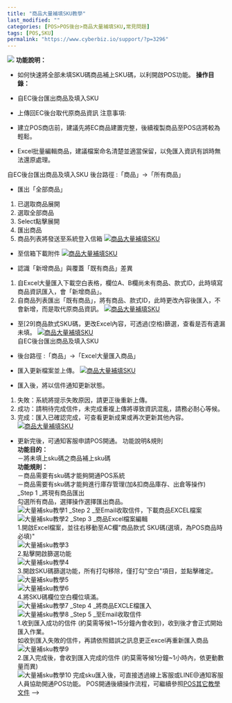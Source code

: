 ```yaml
---
title: "商品大量補填SKU教學"
last_modified: ""
categories: [POS>POS後台>商品大量補填SKU,常見問題]
tags: [POS,SKU]
permalink: "https://www.cyberbiz.io/support/?p=3296"
---
```


![](https://www.cyberbiz.io/support/wp-content/uploads/2021/08/企業版.png)
**功能說明：**  

* 如何快速將全部未填SKU碼商品補上SKU碼，以利開啟POS功能。
**操作目錄：**

* 自EC後台匯出商品及填入SKU
* 上傳回EC後台取代原商品資訊
注意事項:  

* 建立POS商店前，建議先將EC商品建置完整，後續複製商品至POS店將較為輕鬆。
* Excel批量編輯商品，建議檔案命名清楚並適當保留，以免匯入資訊有誤時無法還原處理。

自EC後台匯出商品及填入SKU 後台路徑 :「商品」→「所有商品」  


* 匯出「全部商品」


1. 已選取商品展開
2. 選取全部商品
3. Select點擊展開
4. 匯出商品
5. 商品列表將發送至系統登入信箱
[![商品大量補填SKU](https://www.cyberbiz.io/support/wp-content/uploads/商品大量補填SKU教學1.png)](https://www.cyberbiz.io/support/wp-content/uploads/商品大量補填SKU教學1.png)

* 至信箱下載附件
[![商品大量補填SKU](https://www.cyberbiz.io/support/wp-content/uploads/商品大量補填SKU教學2.png)](https://www.cyberbiz.io/support/wp-content/uploads/商品大量補填SKU教學2.png)  

* 認識「新增商品」與覆蓋「既有商品」差異
1. 自Excel大量匯入下載空白表格，欄位A、B欄尚未有商品、款式ID，此時填寫商品資訊匯入，會「新增商品」。
2. 自商品列表匯出「既有商品」，將有商品、款式ID，此時更改內容後匯入，不會新增，而是取代原商品資訊。
[![商品大量補填SKU](https://www.cyberbiz.io/support/wp-content/uploads/商品大量補填SKU教學3.png)](https://www.cyberbiz.io/support/wp-content/uploads/商品大量補填SKU教學3.png)  

* 至[29]商品款式SKU碼，更改Excel內容，可透過(空格)篩選，查看是否有遺漏未填。
[![商品大量補填SKU](https://www.cyberbiz.io/support/wp-content/uploads/商品大量補填SKU教學4.png)](https://www.cyberbiz.io/support/wp-content/uploads/商品大量補填SKU教學4.png)  
自EC後台匯出商品及填入SKU

* 後台路徑 :「商品」→「Excel大量匯入商品」  


* 匯入更新檔案並上傳。
[![商品大量補填SKU](https://www.cyberbiz.io/support/wp-content/uploads/商品大量補填SKU教學5.png)](https://www.cyberbiz.io/support/wp-content/uploads/商品大量補填SKU教學5.png)  

* 匯入後，將以信件通知更新狀態。
1. 失敗：系統將提示失敗原因，請更正後重新上傳。
2. 成功：請稍待完成信件，未完成重複上傳將導致資訊混亂，請務必耐心等候。
3. 完成：匯入已確認完成，可查看更新成果或再次更新其他內容。
[![商品大量補填SKU](https://www.cyberbiz.io/support/wp-content/uploads/商品大量補填SKU教學6.png)](https://www.cyberbiz.io/support/wp-content/uploads/商品大量補填SKU教學6.png)  

* 更新完後，可通知客服申請POS開通。
功能說明&規則  
**功能目的：**  
－將未填上sku碼之商品補上sku碼  
**功能規則：**  
－商品需要有sku碼才能夠開通POS系統  
－商品需要有sku碼才能夠進行庫存管理(加&扣商品庫存、出倉等操作)  
_Step 1  _將現有商品匯出  
勾選所有商品，選擇操作選擇匯出商品。  
![大量補sku教學1](https://www.cyberbiz.co/support/wp-content/uploads/2020/05/商品管理05.png) _Step 2  _至Email收取信件，下載商品EXCEL檔案  
![大量補sku教學2](https://www.cyberbiz.co/support/wp-content/uploads/2019/07/大量補sku-2.png) _Step 3  _商品Excel檔案編輯  
1.開啟Excel檔案，並往右移動至AC欄"商品款式 SKU碼(選填，為POS商品時必填)"  
![大量補sku教學3](https://www.cyberbiz.co/support/wp-content/uploads/2019/07/大量補sku-3.png)  
2.點擊開啟篩選功能  
![大量補sku教學4](https://www.cyberbiz.co/support/wp-content/uploads/2019/07/大量補sku-4.png)  
3.開啟SKU碼篩選功能，所有打勾移除，僅打勾"空白"項目，並點擊確定。  
![大量補sku教學5](https://www.cyberbiz.co/support/wp-content/uploads/2019/07/大量補sku-5.png)  
![大量補sku教學6](https://www.cyberbiz.co/support/wp-content/uploads/2019/07/大量補sku-6.png)  
4.將SKU碼欄位空白欄位填滿。  
![大量補sku教學7](https://www.cyberbiz.co/support/wp-content/uploads/2019/07/大量補sku-7.png) _Step 4  _將商品EXCLE檔匯入  
![大量補sku教學8](https://www.cyberbiz.co/support/wp-content/uploads/2019/11/POS商品建立08.png) _Step 5  _至Email收取信件  
1.收到匯入成功的信件 (約莫需等候1~15分鐘內會收到)，收到後才會正式開始匯入作業。  
如收到匯入失敗的信件，再請依照錯誤之訊息更正excel再重新匯入商品  
![大量補sku教學9](https://www.cyberbiz.co/support/wp-content/uploads/2019/07/大量補sku-9.png)  
2.匯入完成後，會收到匯入完成的信件 (約莫需等候1分鐘~1小時內，依更動數量而異)  
![大量補sku教學10](https://www.cyberbiz.co/support/wp-content/uploads/2019/07/大量補sku-10.png)
完成sku匯入後，可直接透過線上客服或LINE@通知客服人員協助開通POS功能。
POS開通後續操作流程，可繼續參照[POS其它教學文件](https://www.cyberbiz.co/support/?page_id=110)
\-->

